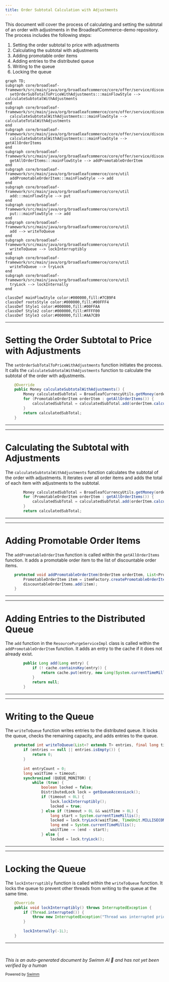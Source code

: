 ```yaml
---
title: Order Subtotal Calculation with Adjustments
---
```

This document will cover the process of calculating and setting the subtotal of an order with adjustments in the BroadleafCommerce-demo repository. The process includes the following steps:

1. Setting the order subtotal to price with adjustments
2. Calculating the subtotal with adjustments
3. Adding promotable order items
4. Adding entries to the distributed queue
5. Writing to the queue
6. Locking the queue

```mermaid
graph TD;
subgraph core/broadleaf-framework/src/main/java/org/broadleafcommerce/core/offer/service/discount/domain
  setOrderSubTotalToPriceWithAdjustments:::mainFlowStyle --> calculateSubtotalWithAdjustments
end
subgraph core/broadleaf-framework/src/main/java/org/broadleafcommerce/core/offer/service/discount/domain
  calculateSubtotalWithAdjustments:::mainFlowStyle --> calculateTotalWithAdjustments
end
subgraph core/broadleaf-framework/src/main/java/org/broadleafcommerce/core/offer/service/discount/domain
  calculateSubtotalWithAdjustments:::mainFlowStyle --> getAllOrderItems
end
subgraph core/broadleaf-framework/src/main/java/org/broadleafcommerce/core/offer/service/discount/domain
  getAllOrderItems:::mainFlowStyle --> addPromotableOrderItem
end
subgraph core/broadleaf-framework/src/main/java/org/broadleafcommerce/core/util
  addPromotableOrderItem:::mainFlowStyle --> add
end
subgraph core/broadleaf-framework/src/main/java/org/broadleafcommerce/core/util
  add:::mainFlowStyle --> put
end
subgraph core/broadleaf-framework/src/main/java/org/broadleafcommerce/core/util
  put:::mainFlowStyle --> add
end
subgraph core/broadleaf-framework/src/main/java/org/broadleafcommerce/core/util
  add --> writeToQueue
end
subgraph core/broadleaf-framework/src/main/java/org/broadleafcommerce/core/util
  writeToQueue --> lockInterruptibly
end
subgraph core/broadleaf-framework/src/main/java/org/broadleafcommerce/core/util
  writeToQueue --> tryLock
end
subgraph core/broadleaf-framework/src/main/java/org/broadleafcommerce/core/util
  tryLock --> lockInternally
end

classDef mainFlowStyle color:#000000,fill:#7CB9F4
classDef rootsStyle color:#000000,fill:#00FFF4
classDef Style1 color:#000000,fill:#00FFAA
classDef Style2 color:#000000,fill:#FFFF00
classDef Style3 color:#000000,fill:#AA7CB9
```

<SwmSnippet path="/core/broadleaf-framework/src/main/java/org/broadleafcommerce/core/offer/service/discount/domain/PromotableOrderImpl.java" line="322">

---

# Setting the Order Subtotal to Price with Adjustments

The `setOrderSubTotalToPriceWithAdjustments` function initiates the process. It calls the `calculateSubtotalWithAdjustments` function to calculate the subtotal of the order with adjustments.

```java
    @Override
    public Money calculateSubtotalWithAdjustments() {
        Money calculatedSubTotal = BroadleafCurrencyUtils.getMoney(order.getCurrency());
        for (PromotableOrderItem orderItem : getAllOrderItems()) {
            calculatedSubTotal = calculatedSubTotal.add(orderItem.calculateTotalWithAdjustments());
        }
        return calculatedSubTotal;
    }
```

---

</SwmSnippet>

<SwmSnippet path="/core/broadleaf-framework/src/main/java/org/broadleafcommerce/core/offer/service/discount/domain/PromotableOrderImpl.java" line="324">

---

# Calculating the Subtotal with Adjustments

The `calculateSubtotalWithAdjustments` function calculates the subtotal of the order with adjustments. It iterates over all order items and adds the total of each item with adjustments to the subtotal.

```java
        Money calculatedSubTotal = BroadleafCurrencyUtils.getMoney(order.getCurrency());
        for (PromotableOrderItem orderItem : getAllOrderItems()) {
            calculatedSubTotal = calculatedSubTotal.add(orderItem.calculateTotalWithAdjustments());
        }
        return calculatedSubTotal;
```

---

</SwmSnippet>

<SwmSnippet path="/core/broadleaf-framework/src/main/java/org/broadleafcommerce/core/offer/service/discount/domain/PromotableOrderImpl.java" line="153">

---

# Adding Promotable Order Items

The `addPromotableOrderItem` function is called within the `getAllOrderItems` function. It adds a promotable order item to the list of discountable order items.

```java
    protected void addPromotableOrderItem(OrderItem orderItem, List<PromotableOrderItem> discountableOrderItems) {
        PromotableOrderItem item = itemFactory.createPromotableOrderItem(orderItem, PromotableOrderImpl.this, includeOrderAndItemAdjustments);
        discountableOrderItems.add(item);
    }
```

---

</SwmSnippet>

<SwmSnippet path="/core/broadleaf-framework/src/main/java/org/broadleafcommerce/core/util/service/ResourcePurgeServiceImpl.java" line="593">

---

# Adding Entries to the Distributed Queue

The `add` function in the `ResourcePurgeServiceImpl` class is called within the `addPromotableOrderItem` function. It adds an entry to the cache if it does not already exist.

```java
        public Long add(Long entry) {
            if (! cache.containsKey(entry)) {
                return cache.put(entry, new Long(System.currentTimeMillis()));
            }
            return null;
        }
```

---

</SwmSnippet>

<SwmSnippet path="/core/broadleaf-framework/src/main/java/org/broadleafcommerce/core/util/queue/ZookeeperDistributedQueue.java" line="503">

---

# Writing to the Queue

The `writeToQueue` function writes entries to the distributed queue. It locks the queue, checks the remaining capacity, and adds entries to the queue.

```java
    protected int writeToQueue(List<? extends T> entries, final long timeout) throws InterruptedException {
        if (entries == null || entries.isEmpty()) {
            return 0;
        }
        
        int entryCount = 0;
        long waitTime = timeout;
        synchronized (QUEUE_MONITOR) {
            while (true) {
                boolean locked = false;
                DistributedLock lock = getQueueAccessLock();
                if (timeout < 0L) {
                    lock.lockInterruptibly();
                    locked = true;
                } else if (timeout > 0L && waitTime > 0L) {
                    long start = System.currentTimeMillis();
                    locked = lock.tryLock(waitTime, TimeUnit.MILLISECONDS);
                    long end = System.currentTimeMillis();
                    waitTime -= (end - start);
                } else {
                    locked = lock.tryLock();
```

---

</SwmSnippet>

<SwmSnippet path="/core/broadleaf-framework/src/main/java/org/broadleafcommerce/core/util/lock/ReentrantDistributedZookeeperLock.java" line="335">

---

# Locking the Queue

The `lockInterruptibly` function is called within the `writeToQueue` function. It locks the queue to prevent other threads from writing to the queue at the same time.

```java
    @Override
    public void lockInterruptibly() throws InterruptedException {
        if (Thread.interrupted()) {
            throw new InterruptedException("Thread was interrupted prior to trying to acquire the lock.");
        }
        
        lockInternally(-1L);
    }
```

---

</SwmSnippet>

&nbsp;

*This is an auto-generated document by Swimm AI 🌊 and has not yet been verified by a human*

<SwmMeta version="3.0.0" repo-id="Z2l0aHViJTNBJTNBQnJvYWRsZWFmQ29tbWVyY2UtZGVtbyUzQSUzQWdpbGFkbmF2b3Q=" repo-name="BroadleafCommerce-demo" doc-type="flows"><sup>Powered by [Swimm](/)</sup></SwmMeta>

